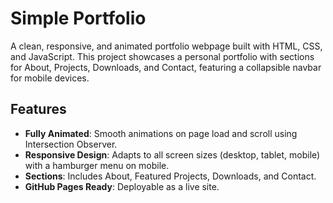 # Simple Portfolio

A clean, responsive, and animated portfolio webpage built with HTML, CSS, and JavaScript. This project showcases a personal portfolio with sections for About, Projects, Downloads, and Contact, featuring a collapsible navbar for mobile devices.

## Features
- **Fully Animated**: Smooth animations on page load and scroll using Intersection Observer.
- **Responsive Design**: Adapts to all screen sizes (desktop, tablet, mobile) with a hamburger menu on mobile.
- **Sections**: Includes About, Featured Projects, Downloads, and Contact.
- **GitHub Pages Ready**: Deployable as a live site.
